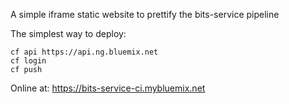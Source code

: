 A simple iframe static website to prettify the bits-service pipeline

The simplest way to deploy:

```
cf api https://api.ng.bluemix.net
cf login
cf push
```

Online at: https://bits-service-ci.mybluemix.net
